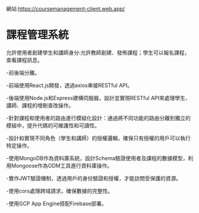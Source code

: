 網站:https://coursemanagement-client.web.app/
# 課程管理系統
允許使用者創建學生和講師身分:允許教師創建、發佈課程；學生可以報名課程，查看課程訊息。

-前後端分離。

-前端使用React.js開發，透過axios串接RESTful API。

-後端使用Node.js和Express建構伺服器，設計並實現RESTful API來處理學生、講師、課程的增刪查改操作。

-針對課程和使用者的路由進行模組化設計：通過將不同功能的路由分離到獨立的模組中，提升代碼的可維護性和可讀性。

-設計和實現不同角色（學生和講師）的授權邏輯，確保只有授權的用戶可以執行特定操作。

-使用MongoDB作為資料庫系統，設計Schema驗證使用者及課程的數據模型，利用Mongoose作為ODM工具進行資料庫操作。

-實作JWT驗證機制，透過用戶的身份驗證和授權，才能訪問受保護的資源。

-使用cors處理跨域請求，確保數據的完整性。

-使用GCP App Engine搭配Firebase部署。
